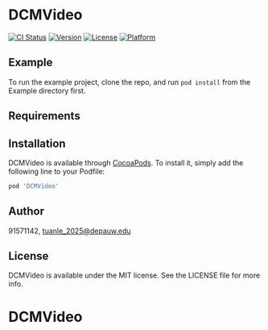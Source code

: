 # DCMVideo

[![CI Status](https://img.shields.io/travis/91571142/DCMVideo.svg?style=flat)](https://travis-ci.org/91571142/DCMVideo)
[![Version](https://img.shields.io/cocoapods/v/DCMVideo.svg?style=flat)](https://cocoapods.org/pods/DCMVideo)
[![License](https://img.shields.io/cocoapods/l/DCMVideo.svg?style=flat)](https://cocoapods.org/pods/DCMVideo)
[![Platform](https://img.shields.io/cocoapods/p/DCMVideo.svg?style=flat)](https://cocoapods.org/pods/DCMVideo)

## Example

To run the example project, clone the repo, and run `pod install` from the Example directory first.

## Requirements

## Installation

DCMVideo is available through [CocoaPods](https://cocoapods.org). To install
it, simply add the following line to your Podfile:

```ruby
pod 'DCMVideo'
```

## Author

91571142, tuanle_2025@depauw.edu

## License

DCMVideo is available under the MIT license. See the LICENSE file for more info.
# DCMVideo
